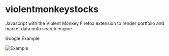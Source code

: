 # violentmonkeystocks
Javascript with the Violent Monkey Firefox extension to render portfolio and market data onto search engine.

Google Example

![Example](https://user-images.githubusercontent.com/38479189/57975670-32699380-7982-11e9-95a4-798ced91fc9e.PNG)
